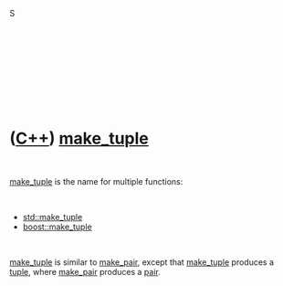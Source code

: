 S





 

 

 

 

 

([C++](Cpp.htm)) [make\_tuple](CppMake_tuple.htm)
=================================================

 

[make\_tuple](CppMake_tuple.htm) is the name for multiple functions:

 

-   [std::make\_tuple](CppStdMake_tuple.htm)
-   [boost::make\_tuple](CppBoostMake_tuple.htm)

 

[make\_tuple](CppMake_tuple.htm) is similar to
[make\_pair](CppMake_pair.htm), except that
[make\_tuple](CppMake_tuple.htm) produces a [tuple](CppTuple.htm), where
[make\_pair](CppMake_pair.htm) produces a [pair](CppPair.htm).

 

 

 

 

 





 



